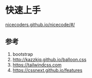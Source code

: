 # 快速上手

[nicecoders.github.io/nicecode/#/](点我)

## 参考

1. bootstrap
2. http://kazzkiq.github.io/balloon.css
3. https://tailwindcss.com
4. https://cssnext.github.io/features